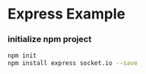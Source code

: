 # Express Example

### initialize npm project

``` bash
npm init
npm install express socket.io --save
```
